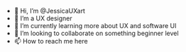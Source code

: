 - 👋 Hi, I’m @JessicaUXart
- 👀 I’m a UX designer
- 🌱 I’m currently learning more about UX and software UI
- 💞️ I’m looking to collaborate on something beginner level
- 📫 How to reach me here

<!---
JessicaUX1/JessicaUX1 is a ✨ special ✨ repository because its `README.md` (this file) appears on your GitHub profile.
You can click the Preview link to take a look at your changes.
--->
